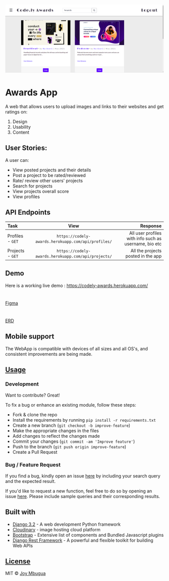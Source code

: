 # ![AwardsApp](https://github.com/JoyMbugua/code.ly/blob/master/staticfiles/img/awardsapp.png)

# Awards App

A web that allows users to upload images and links to their websites and get ratings on:
  1. Design
  2. Usability
  3. Content

## User Stories:
A user can:
* View posted projects and their details
* Post a project to be rated/reviewed
* Rate/ review other users' projects
* Search for projects 
* View projects overall score
* View profiles

## API Endpoints
| Task | View| Response |
| :---         |     :---:      |          ---: |
| Profiles - `GET`   | `https://codely-awards.herokuapp.com/api/profiles/`      |  All user profiles with info such as username, bio etc   |
| Projects - `GET`   | `https://codely-awards.herokuapp.com/api/projects/`      |  All the projects posted in the app    |
## Demo

Here is a working live demo : <https://codely-awards.herokuapp.com/>
#
[Figma](https://www.figma.com/file/IU2rCP0ekd7P8cztS28w1s/Codely.io?node-id=0%3A1)
#
[ERD](https://lucid.app/lucidchart/f3bc30d1-4edd-4da5-8f58-3af1c427f50c/edit?beaconFlowId=88584C51AD82AA46&invitationId=inv_63f88b8b-9054-486f-aaf3-6bb246f0e891&page=0_0#)

## Mobile support

The WebApp is compatible with devices of all sizes and all OS's, and consistent improvements are being made.



## [Usage](https://codely-awards.herokuapp.com/)

### Development

Want to contribute? Great!

To fix a bug or enhance an existing module, follow these steps:

- Fork & clone the repo
- Install the requirements by running `pip install -r requirements.txt`  
- Create a new branch (`git checkout -b improve-feature`)
- Make the appropriate changes in the files
- Add changes to reflect the changes made
- Commit your changes (`git commit -am 'Improve feature'`)
- Push to the branch (`git push origin improve-feature`)
- Create a Pull Request

### Bug / Feature Request

If you find a bug, kindly open an issue [here](https://github.com/JoyMbugua/code.ly/issues/new) by including your search query and the expected result.

If you'd like to request a new function, feel free to do so by opening an issue [here](https://github.com/JoyMbugua/code.ly/issues/new). Please include sample queries and their corresponding results.

## Built with

- [Django 3.2](https://docs.djangoproject.com/en/3.2/) - A web development Python framework
- [Cloudinary](https://cloudinary.com/documentation/django_image_and_video_upload#django_forms_and_models) - image hosting cloud platform
- [Bootstrap](https://getbootstrap.com/docs/4.6/getting-started/introduction/) - Extensive list of components and Bundled Javascript plugins
- [Django Rest Framework](https://www.django-rest-framework.org/) - A powerful and flexible toolkit for building Web APIs

## [License](https://github.com/JoyMbugua/code.ly/blob/master/LICENSE)

MIT © [Joy Mbugua ](https://github.com/JoyMbugua)
